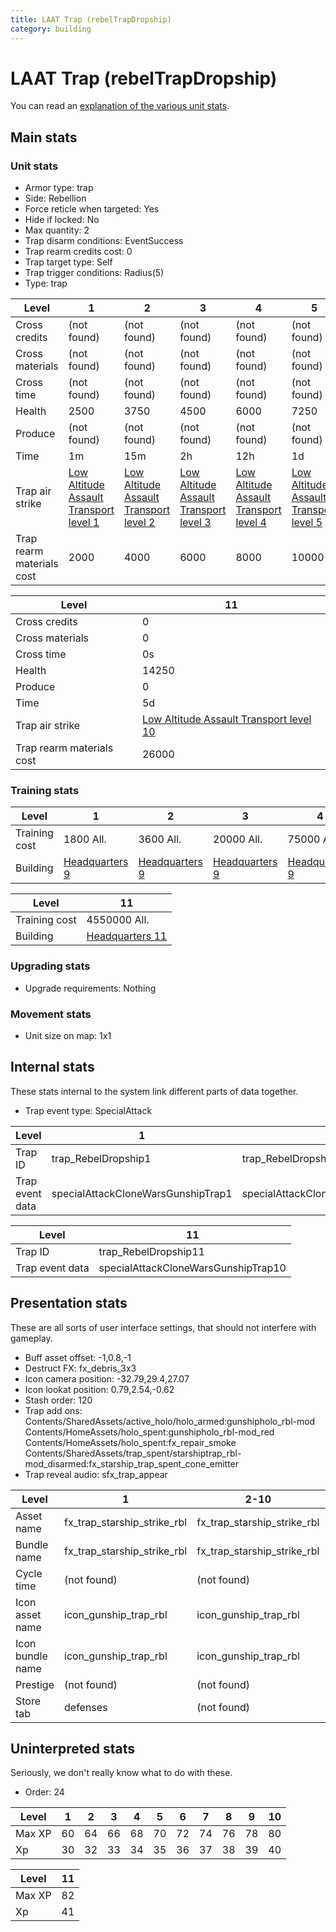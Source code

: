 ```yaml
---
title: LAAT Trap (rebelTrapDropship)
category: building
---
```


# LAAT Trap (rebelTrapDropship)

You can read an [explanation  of the various unit stats](unitexplained.md).

## Main stats

### Unit stats

  * Armor type: trap
  * Side: Rebellion
  * Force reticle when targeted: Yes
  * Hide if locked: No
  * Max quantity: 2
  * Trap disarm conditions: EventSuccess
  * Trap rearm credits cost: 0
  * Trap target type: Self
  * Trap trigger conditions: Radius(5)
  * Type: trap

|Level                    |1                                                                  |2                                                                  |3                                                                  |4                                                                  |5                                                                  |6                                                                  |7                                                                  |8                                                                  |9                                                                  |10                                                                  |
|-------------------------|-------------------------------------------------------------------|-------------------------------------------------------------------|-------------------------------------------------------------------|-------------------------------------------------------------------|-------------------------------------------------------------------|-------------------------------------------------------------------|-------------------------------------------------------------------|-------------------------------------------------------------------|-------------------------------------------------------------------|--------------------------------------------------------------------|
|Cross credits            |(not found)                                                        |(not found)                                                        |(not found)                                                        |(not found)                                                        |(not found)                                                        |(not found)                                                        |(not found)                                                        |(not found)                                                        |(not found)                                                        |(not found)                                                         |
|Cross materials          |(not found)                                                        |(not found)                                                        |(not found)                                                        |(not found)                                                        |(not found)                                                        |(not found)                                                        |(not found)                                                        |(not found)                                                        |(not found)                                                        |(not found)                                                         |
|Cross time               |(not found)                                                        |(not found)                                                        |(not found)                                                        |(not found)                                                        |(not found)                                                        |(not found)                                                        |(not found)                                                        |(not found)                                                        |(not found)                                                        |(not found)                                                         |
|Health                   |2500                                                               |3750                                                               |4500                                                               |6000                                                               |7250                                                               |8500                                                               |9750                                                               |11000                                                              |12250                                                              |13500                                                               |
|Produce                  |(not found)                                                        |(not found)                                                        |(not found)                                                        |(not found)                                                        |(not found)                                                        |(not found)                                                        |(not found)                                                        |(not found)                                                        |(not found)                                                        |(not found)                                                         |
|Time                     |1m                                                                 |15m                                                                |2h                                                                 |12h                                                                |1d                                                                 |1d12h                                                              |2d                                                                 |3d                                                                 |6d                                                                 |1w3d                                                                |
|Trap air strike          |[Low Altitude Assault Transport level 1](CloneWarsGunshipTrap.html)|[Low Altitude Assault Transport level 2](CloneWarsGunshipTrap.html)|[Low Altitude Assault Transport level 3](CloneWarsGunshipTrap.html)|[Low Altitude Assault Transport level 4](CloneWarsGunshipTrap.html)|[Low Altitude Assault Transport level 5](CloneWarsGunshipTrap.html)|[Low Altitude Assault Transport level 6](CloneWarsGunshipTrap.html)|[Low Altitude Assault Transport level 7](CloneWarsGunshipTrap.html)|[Low Altitude Assault Transport level 8](CloneWarsGunshipTrap.html)|[Low Altitude Assault Transport level 9](CloneWarsGunshipTrap.html)|[Low Altitude Assault Transport level 10](CloneWarsGunshipTrap.html)|
|Trap rearm materials cost|2000                                                               |4000                                                               |6000                                                               |8000                                                               |10000                                                              |12000                                                              |14000                                                              |16000                                                              |18000                                                              |22000                                                               |


|Level                    |11                                                                  |
|-------------------------|--------------------------------------------------------------------|
|Cross credits            |0                                                                   |
|Cross materials          |0                                                                   |
|Cross time               |0s                                                                  |
|Health                   |14250                                                               |
|Produce                  |0                                                                   |
|Time                     |5d                                                                  |
|Trap air strike          |[Low Altitude Assault Transport level 10](CloneWarsGunshipTrap.html)|
|Trap rearm materials cost|26000                                                               |


### Training stats

|Level        |1                             |2                             |3                             |4                             |5                             |6                             |7                             |8                             |9                             |10                             |
|-------------|------------------------------|------------------------------|------------------------------|------------------------------|------------------------------|------------------------------|------------------------------|------------------------------|------------------------------|-------------------------------|
|Training cost|1800 All.                     |3600 All.                     |20000 All.                    |75000 All.                    |150000 All.                   |400000 All.                   |800000 All.                   |1000000 All.                  |2000000 All.                  |3500000 All.                   |
|Building     |[Headquarters 9](rebelHQ.html)|[Headquarters 9](rebelHQ.html)|[Headquarters 9](rebelHQ.html)|[Headquarters 9](rebelHQ.html)|[Headquarters 9](rebelHQ.html)|[Headquarters 9](rebelHQ.html)|[Headquarters 9](rebelHQ.html)|[Headquarters 9](rebelHQ.html)|[Headquarters 9](rebelHQ.html)|[Headquarters 10](rebelHQ.html)|


|Level        |11                             |
|-------------|-------------------------------|
|Training cost|4550000 All.                   |
|Building     |[Headquarters 11](rebelHQ.html)|


### Upgrading stats

  * Upgrade requirements: Nothing

### Movement stats

  * Unit size on map: 1x1

## Internal stats

These stats internal to the system link different parts of data together.

  * Trap event type: SpecialAttack

|Level          |1                                 |2                                 |3                                 |4                                 |5                                 |6                                 |7                                 |8                                 |9                                 |10                                 |
|---------------|----------------------------------|----------------------------------|----------------------------------|----------------------------------|----------------------------------|----------------------------------|----------------------------------|----------------------------------|----------------------------------|-----------------------------------|
|Trap ID        |trap_RebelDropship1               |trap_RebelDropship2               |trap_RebelDropship3               |trap_RebelDropship4               |trap_RebelDropship5               |trap_RebelDropship6               |trap_RebelDropship7               |trap_RebelDropship8               |trap_RebelDropship9               |trap_RebelDropship10               |
|Trap event data|specialAttackCloneWarsGunshipTrap1|specialAttackCloneWarsGunshipTrap2|specialAttackCloneWarsGunshipTrap3|specialAttackCloneWarsGunshipTrap4|specialAttackCloneWarsGunshipTrap5|specialAttackCloneWarsGunshipTrap6|specialAttackCloneWarsGunshipTrap7|specialAttackCloneWarsGunshipTrap8|specialAttackCloneWarsGunshipTrap9|specialAttackCloneWarsGunshipTrap10|


|Level          |11                                 |
|---------------|-----------------------------------|
|Trap ID        |trap_RebelDropship11               |
|Trap event data|specialAttackCloneWarsGunshipTrap10|


## Presentation stats

These are all sorts of user interface settings, that should not interfere with gameplay.

  * Buff asset offset: -1,0.8,-1
  * Destruct FX: fx_debris_3x3
  * Icon camera position: -32.79,29.4,27.07
  * Icon lookat position: 0.79,2.54,-0.62
  * Stash order: 120
  * Trap add ons: Contents/SharedAssets/active_holo/holo_armed:gunshipholo_rbl-mod Contents/HomeAssets/holo_spent:gunshipholo_rbl-mod_red Contents/HomeAssets/holo_spent:fx_repair_smoke Contents/SharedAssets/trap_spent/starshiptrap_rbl-mod_disarmed:fx_starship_trap_spent_cone_emitter
  * Trap reveal audio: sfx_trap_appear

|Level           |1                          |2-10                       |11                              |
|----------------|---------------------------|---------------------------|--------------------------------|
|Asset name      |fx_trap_starship_strike_rbl|fx_trap_starship_strike_rbl|fx_trap_starship_strike_rbl-up11|
|Bundle name     |fx_trap_starship_strike_rbl|fx_trap_starship_strike_rbl|fx_trap_starship_strike_rbl-up11|
|Cycle time      |(not found)                |(not found)                |0s                              |
|Icon asset name |icon_gunship_trap_rbl      |icon_gunship_trap_rbl      |icon_gunship_trap_rbl-up11      |
|Icon bundle name|icon_gunship_trap_rbl      |icon_gunship_trap_rbl      |icon_gunship_trap_rbl-up11      |
|Prestige        |(not found)                |(not found)                |true                            |
|Store tab       |defenses                   |(not found)                |(not found)                     |


## Uninterpreted stats

Seriously, we don't really know what to do with these.

  * Order: 24

|Level |1 |2 |3 |4 |5 |6 |7 |8 |9 |10|
|------|--|--|--|--|--|--|--|--|--|--|
|Max XP|60|64|66|68|70|72|74|76|78|80|
|Xp    |30|32|33|34|35|36|37|38|39|40|


|Level |11|
|------|--|
|Max XP|82|
|Xp    |41|


